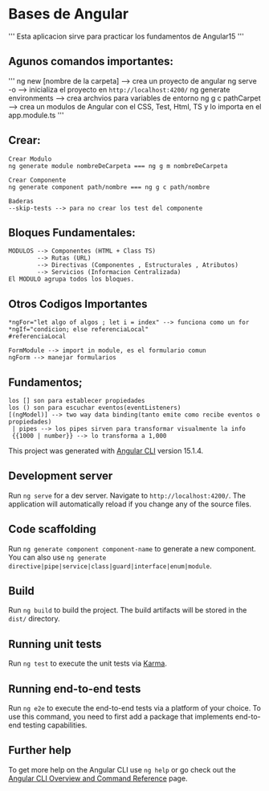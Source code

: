 # Bases de Angular

'''
Esta aplicacion sirve para practicar los fundamentos de Angular15
'''

## Agunos comandos importantes:

'''
ng new [nombre de la carpeta] --> crea un proyecto de angular
ng serve -o --> inicializa el proyecto en `http://localhost:4200/`
ng generate environments --> crea archvios para variables de entorno
ng g c pathCarpet --> crea un modulos de Angular con el CSS, Test, Html, TS y lo importa en el app.module.ts
'''

## Crear:

```
Crear Modulo
ng generate module nombreDeCarpeta === ng g m nombreDeCarpeta

Crear Componente
ng generate component path/nombre === ng g c path/nombre

Baderas
--skip-tests --> para no crear los test del componente

```

## Bloques Fundamentales:

```
MODULOS --> Componentes (HTML + Class TS)
        --> Rutas (URL)
        --> Directivas (Componentes , Estructurales , Atributos)
        --> Servicios (Informacion Centralizada)
El MODULO agrupa todos los bloques.
```

## Otros Codigos Importantes

```
*ngFor="let algo of algos ; let i = index" --> funciona como un for
*ngIf="condicion; else referenciaLocal"
#referenciaLocal

FormModule --> import in module, es el formulario comun
ngForm --> manejar formularios
```

## Fundamentos;

```
los [] son para establecer propiedades
los () son para escuchar eventos(eventListeners)
[(ngModel)] --> two way data binding(tanto emite como recibe eventos o propiedades)
 | pipes --> los pipes sirven para transformar visualmente la info
 {{1000 | number}} --> lo transforma a 1,000

```

This project was generated with [Angular CLI](https://github.com/angular/angular-cli) version 15.1.4.

## Development server

Run `ng serve` for a dev server. Navigate to `http://localhost:4200/`. The application will automatically reload if you change any of the source files.

## Code scaffolding

Run `ng generate component component-name` to generate a new component. You can also use `ng generate directive|pipe|service|class|guard|interface|enum|module`.

## Build

Run `ng build` to build the project. The build artifacts will be stored in the `dist/` directory.

## Running unit tests

Run `ng test` to execute the unit tests via [Karma](https://karma-runner.github.io).

## Running end-to-end tests

Run `ng e2e` to execute the end-to-end tests via a platform of your choice. To use this command, you need to first add a package that implements end-to-end testing capabilities.

## Further help

To get more help on the Angular CLI use `ng help` or go check out the [Angular CLI Overview and Command Reference](https://angular.io/cli) page.
